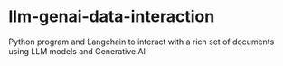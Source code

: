# llm-genai-data-interaction
Python program and Langchain to interact with a rich set of documents using LLM models and Generative AI
